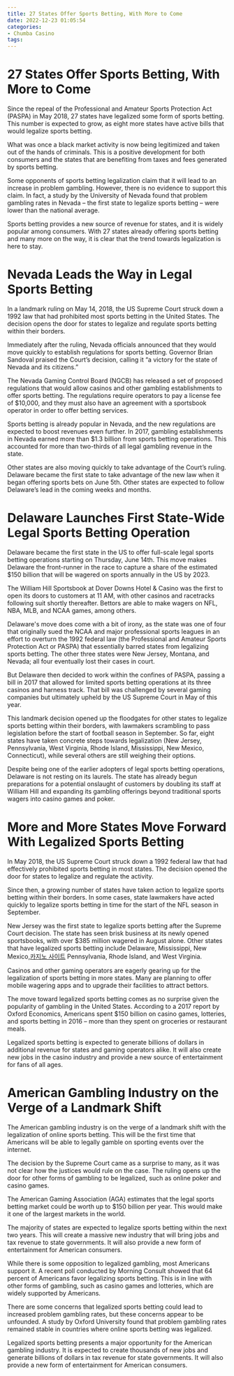 ```yaml
---
title: 27 States Offer Sports Betting, With More to Come
date: 2022-12-23 01:05:54
categories:
- Chumba Casino
tags:
---
```



#  27 States Offer Sports Betting, With More to Come

Since the repeal of the Professional and Amateur Sports Protection Act (PASPA) in May 2018, 27 states have legalized some form of sports betting. This number is expected to grow, as eight more states have active bills that would legalize sports betting.

What was once a black market activity is now being legitimized and taken out of the hands of criminals. This is a positive development for both consumers and the states that are benefiting from taxes and fees generated by sports betting.

Some opponents of sports betting legalization claim that it will lead to an increase in problem gambling. However, there is no evidence to support this claim. In fact, a study by the University of Nevada found that problem gambling rates in Nevada – the first state to legalize sports betting – were lower than the national average.

Sports betting provides a new source of revenue for states, and it is widely popular among consumers. With 27 states already offering sports betting and many more on the way, it is clear that the trend towards legalization is here to stay.

#  Nevada Leads the Way in Legal Sports Betting

In a landmark ruling on May 14, 2018, the US Supreme Court struck down a 1992 law that had prohibited most sports betting in the United States. The decision opens the door for states to legalize and regulate sports betting within their borders.

Immediately after the ruling, Nevada officials announced that they would move quickly to establish regulations for sports betting. Governor Brian Sandoval praised the Court’s decision, calling it “a victory for the state of Nevada and its citizens.”

The Nevada Gaming Control Board (NGCB) has released a set of proposed regulations that would allow casinos and other gambling establishments to offer sports betting. The regulations require operators to pay a license fee of $10,000, and they must also have an agreement with a sportsbook operator in order to offer betting services.

Sports betting is already popular in Nevada, and the new regulations are expected to boost revenues even further. In 2017, gambling establishments in Nevada earned more than $1.3 billion from sports betting operations. This accounted for more than two-thirds of all legal gambling revenue in the state.

Other states are also moving quickly to take advantage of the Court’s ruling. Delaware became the first state to take advantage of the new law when it began offering sports bets on June 5th. Other states are expected to follow Delaware’s lead in the coming weeks and months.

#  Delaware Launches First State-Wide Legal Sports Betting Operation

Delaware became the first state in the US to offer full-scale legal sports betting operations starting on Thursday, June 14th. This move makes Delaware the front-runner in the race to capture a share of the estimated $150 billion that will be wagered on sports annually in the US by 2023.

The William Hill Sportsbook at Dover Downs Hotel & Casino was the first to open its doors to customers at 11 AM, with other casinos and racetracks following suit shortly thereafter. Bettors are able to make wagers on NFL, NBA, MLB, and NCAA games, among others.

Delaware's move does come with a bit of irony, as the state was one of four that originally sued the NCAA and major professional sports leagues in an effort to overturn the 1992 federal law (the Professional and Amateur Sports Protection Act or PASPA) that essentially barred states from legalizing sports betting. The other three states were New Jersey, Montana, and Nevada; all four eventually lost their cases in court.

But Delaware then decided to work within the confines of PASPA, passing a bill in 2017 that allowed for limited sports betting operations at its three casinos and harness track. That bill was challenged by several gaming companies but ultimately upheld by the US Supreme Court in May of this year.

This landmark decision opened up the floodgates for other states to legalize sports betting within their borders, with lawmakers scrambling to pass legislation before the start of football season in September. So far, eight states have taken concrete steps towards legalization (New Jersey, Pennsylvania, West Virginia, Rhode Island, Mississippi, New Mexico, Connecticut), while several others are still weighing their options.

Despite being one of the earlier adopters of legal sports betting operations, Delaware is not resting on its laurels. The state has already begun preparations for a potential onslaught of customers by doubling its staff at William Hill and expanding its gambling offerings beyond traditional sports wagers into casino games and poker.

#  More and More States Move Forward With Legalized Sports Betting

In May 2018, the US Supreme Court struck down a 1992 federal law that had effectively prohibited sports betting in most states. The decision opened the door for states to legalize and regulate the activity.

Since then, a growing number of states have taken action to legalize sports betting within their borders. In some cases, state lawmakers have acted quickly to legalize sports betting in time for the start of the NFL season in September.

New Jersey was the first state to legalize sports betting after the Supreme Court decision. The state has seen brisk business at its newly opened sportsbooks, with over $385 million wagered in August alone. Other states that have legalized sports betting include Delaware, Mississippi, New Mexico,[카지노 사이트](https://choegocasino.com/) Pennsylvania, Rhode Island, and West Virginia.

Casinos and other gaming operators are eagerly gearing up for the legalization of sports betting in more states. Many are planning to offer mobile wagering apps and to upgrade their facilities to attract bettors.

The move toward legalized sports betting comes as no surprise given the popularity of gambling in the United States. According to a 2017 report by Oxford Economics, Americans spent $150 billion on casino games, lotteries, and sports betting in 2016 – more than they spent on groceries or restaurant meals.

Legalized sports betting is expected to generate billions of dollars in additional revenue for states and gaming operators alike. It will also create new jobs in the casino industry and provide a new source of entertainment for fans of all ages.

#  American Gambling Industry on the Verge of a Landmark Shift

The American gambling industry is on the verge of a landmark shift with the legalization of online sports betting. This will be the first time that Americans will be able to legally gamble on sporting events over the internet.

The decision by the Supreme Court came as a surprise to many, as it was not clear how the justices would rule on the case. The ruling opens up the door for other forms of gambling to be legalized, such as online poker and casino games.

The American Gaming Association (AGA) estimates that the legal sports betting market could be worth up to $150 billion per year. This would make it one of the largest markets in the world.

The majority of states are expected to legalize sports betting within the next two years. This will create a massive new industry that will bring jobs and tax revenue to state governments. It will also provide a new form of entertainment for American consumers.

While there is some opposition to legalized gambling, most Americans support it. A recent poll conducted by Morning Consult showed that 64 percent of Americans favor legalizing sports betting. This is in line with other forms of gambling, such as casino games and lotteries, which are widely supported by Americans.

There are some concerns that legalized sports betting could lead to increased problem gambling rates, but these concerns appear to be unfounded. A study by Oxford University found that problem gambling rates remained stable in countries where online sports betting was legalized.

Legalized sports betting presents a major opportunity for the American gambling industry. It is expected to create thousands of new jobs and generate billions of dollars in tax revenue for state governments. It will also provide a new form of entertainment for American consumers.